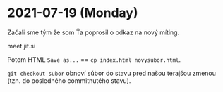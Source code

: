 # 2021-07-19 (Monday)

Začali sme tým že som Ťa poprosil o odkaz na nový míting.

meet.jit.si

Potom HTML `Save as...` == `cp index.html novysubor.html`.

`git checkout subor` obnoví súbor do stavu pred našou terajšou
zmenou (tzn. do posledného commitnutého stavu).
